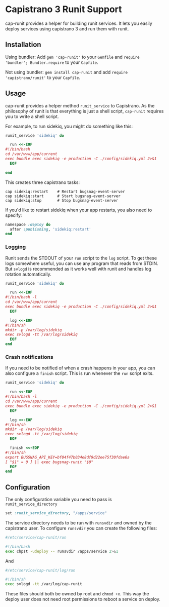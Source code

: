 # Capistrano 3 Runit Support

cap-runit provides a helper for building runit services. It lets you easily
deploy services using capistrano 3 and run them with runit.

## Installation

Using bundler: Add `gem 'cap-runit'` to your `Gemfile` and `require 'bundler';
Bundler.require` to your `Capfile`.

Not using bundler: `gem install cap-runit` and add `require 'capistrano/runit'`
to your `Capfile`.

## Usage

cap-runit provides a helper method `runit_service` to Capistrano. As the
philosophy of runit is that everything is just a shell script, `cap-runit`
requires you to write a shell script.

For example, to run sidekiq, you might do something like this:


```ruby
runit_service 'sidekiq' do

  run <<-EOF
#!/bin/bash
cd /var/www/app/current
exec bundle exec sidekiq -e production -C ./config/sidekiq.yml 2>&1
  EOF

end
```

This creates three capistrano tasks:

```
cap sidekiq:restart    # Restart bugsnag-event-server
cap sidekiq:start      # Start bugsnag-event-server
cap sidekiq:stop       # Stop bugsnag-event-server
```

If you'd like to restart sidekiq when your app restarts, you also need to
specify:

```ruby
namespace :deploy do
  after :publishing, 'sidekiq:restart'
end
```

### Logging

Runit sends the STDOUT of your `run` script to the `log` script. To get these
logs somewhere useful, you can use any program that reads from STDIN. But
`svlogd` is recommended as it works well with runit and handles log rotation
automatically.

```ruby
runit_service 'sidekiq' do

  run <<-EOF
#!/bin/bash -l
cd /var/www/app/current
exec bundle exec sidekiq -e production -C ./config/sidekiq.yml 2>&1
  EOF

  log <<-EOF
#!/bin/sh
mkdir -p /var/log/sidekiq
exec svlogd -tt /var/log/sidekiq
  EOF
end
```

### Crash notifications

If you need to be notified of when a crash happens in your app, you can also
configure a `finish` script. This is run whenever the `run` script exits.

```ruby
runit_service 'sidekiq' do

  run <<-EOF
#!/bin/bash -l
cd /var/www/app/current
exec bundle exec sidekiq -e production -C ./config/sidekiq.yml 2>&1
  EOF

  log <<-EOF
#!/bin/sh
mkdir -p /var/log/sidekiq
exec svlogd -tt /var/log/sidekiq
  EOF

  finish <<-EOF
#!/bin/sh
export BUGSNAG_API_KEY=bf04f47b034e8df9d22ee75f30fdae6a
[ "$1" = 0 ] || exec bugsnag-runit "$0"
  EOF
end

```

## Configuration

The only configuration variable you need to pass is `runit_service_directory`

```ruby
set :runit_service_directory, "/apps/service"
```

The service directory needs to be run with `runsvdir` and owned by the
capistrano user. To configure `runsvdir` you can create the following files:


```bash
#/etc/service/cap-runit/run

#!/bin/bash
exec chpst -udeploy -- runsvdir /apps/service 2>&1
```

And

```bash
#/etc/service/cap-runit/log/run

#!/bin/sh
exec svlogd -tt /var/log/cap-runit
```

These files should both be owned by root and `chmod +x`. This way the deploy
user does not need root permissions to reboot a service on deploy.


